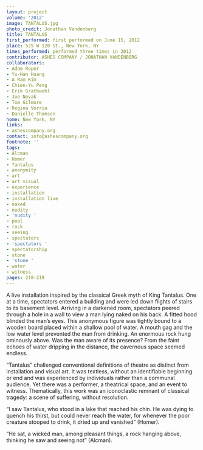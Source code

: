 ```yaml
---
layout: project
volume: '2012'
image: TANTALUS.jpg
photo_credit: Jonathan Vandenberg
title: TANTALUS
first_performed: first performed on June 15, 2012
place: 525 W 120 St., New York, NY
times_performed: performed three times in 2012
contributor: ASHES COMPANY / JONATHAN VANDENBERG
collaborators:
- Adam Roper
- Yu-Han Huang
- A Ram Kim
- Chien-Yu Peng
- Erik Grathwohl
- Joe Novak
- Tom Gilmore
- Regina Vorria
- Danielle Thomsen
home: New York, NY
links:
- ashescompany.org
contact: info@ashescompany.org
footnote: ''
tags:
- Alcman
- Homer
- Tantalus
- anonymity
- art
- art visual
- experience
- installation
- installation live
- naked
- nudity
- 'nudity '
- pool
- rock
- seeing
- spectators
- 'spectators '
- spectatorship
- stone
- 'stone '
- water
- witness
pages: 218-219
---
```


A live installation inspired by the classical Greek myth of King Tantalus. One at a time, spectators entered a building and were led down flights of stairs to its basement level. Arriving in a darkened room, spectators peered through a hole in a wall to view a man lying naked on his back. A fitted hood blinded the man’s eyes. This anonymous figure was tightly bound to a wooden board placed within a shallow pool of water. A mouth gag and the low water level prevented the man from drinking. An enormous rock hung ominously above. Was the man aware of its presence? From the faint echoes of water dripping in the distance, the cavernous space seemed endless.

“Tantalus” challenged conventional definitions of theatre as distinct from installation and visual art. It was textless, without an identifiable beginning or end and was experienced by individuals rather than a communal audience. Yet there was a performer, a theatrical space, and an event to witness. Thematically, this work was an iconoclastic remnant of classical tragedy: a scene of suffering, without resolution.

“I saw Tantalus, who stood in a lake that reached his chin. He was dying to quench his thirst, but could never reach the water, for whenever the poor creature stooped to drink, it dried up and vanished” (Homer).

“He sat, a wicked man, among pleasant things, a rock hanging above, thinking he saw and seeing not” (Alcman).
